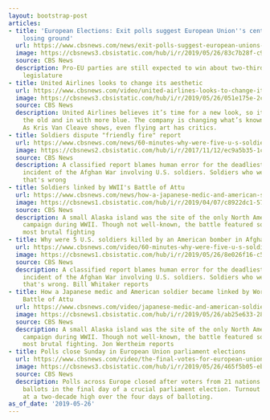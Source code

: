 ```yaml
---
layout: bootstrap-post
articles:
- title: 'European Elections: Exit polls suggest European Union''s center parties
    losing ground'
  url: https://www.cbsnews.com/news/exit-polls-suggest-european-unions-center-parties-losing-ground-parliamentary-elections-today-2019-05-26/
  image: https://cbsnews3.cbsistatic.com/hub/i/r/2019/05/26/83c7b28f-c9cc-4444-9f8e-a94eb13d482c/thumbnail/1200x630/05da5e6279713d3f5718b6f87dcafea9/ap-19146691076659.jpg
  source: CBS News
  description: Pro-EU parties are still expected to win about two-thirds of the 751-seat
    legislature
- title: United Airlines looks to change its aesthetic
  url: https://www.cbsnews.com/video/united-airlines-looks-to-change-its-aesthetic/
  image: https://cbsnews3.cbsistatic.com/hub/i/r/2019/05/26/051e175e-2c03-4a0f-b509-2bb0fd610dfc/thumbnail/1200x630/2354151badfd35a18f46276c4f1b1b66/0526-en-livery-kvc-1859266-640x360.jpg
  source: CBS News
  description: United Airlines believes it’s time for a new look, so it’s out with
    the old and in with more blue. The company is changing what’s known as its “livery.”
    As Kris Van Cleave shows, even flying art has critics.
- title: Soldiers dispute "friendly fire" report
  url: https://www.cbsnews.com/news/60-minutes-why-were-five-u-s-soldiers-killed-by-an-american-bomber-in-afghanistan-2019-05-26/
  image: https://cbsnews2.cbsistatic.com/hub/i/r/2017/11/12/ec9a5b35-1cb7-4c67-ae92-dbe8c18f5d2c/thumbnail/1200x630/b24ed236357442ec5f6073bdb3e003b2/3-shot.jpg
  source: CBS News
  description: A classified report blames human error for the deadliest friendly fire
    incident of the Afghan War involving U.S. soldiers. Soldiers who were there say
    that's wrong
- title: Soldiers linked by WWII's Battle of Attu
  url: https://www.cbsnews.com/news/how-a-japanese-medic-and-american-soldier-became-linked-by-world-war-ii-battle-of-attu-60-minutes-2019-05-26/
  image: https://cbsnews1.cbsistatic.com/hub/i/r/2019/04/07/c8922dc1-57ad-4dec-a526-26b8f0fdc0ab/thumbnail/1200x630/60fb5ef47c062819faf886c7e07300cd/attuarticle.jpg
  source: CBS News
  description: A small Alaska island was the site of the only North American ground
    campaign during WWII. Though not well-known, the battle featured some of the war's
    most brutal fighting
- title: Why were 5 U.S. soldiers killed by an American bomber in Afghanistan?
  url: https://www.cbsnews.com/video/60-minutes-why-were-five-u-s-soldiers-killed-by-an-american-bomber-in-afghanistan-2019-05-26/
  image: https://cbsnews1.cbsistatic.com/hub/i/r/2019/05/26/8e026f16-c5d0-458d-9229-0def36fcfa44/thumbnail/1200x630/0a7d18502712e151154c6550cc6585fd/friendlyfirevideo-1859165-640x360.jpg
  source: CBS News
  description: A classified report blames human error for the deadliest friendly fire
    incident of the Afghan War involving U.S. soldiers. Soldiers who were there say
    that's wrong. Bill Whitaker reports
- title: How a Japanese medic and American soldier became linked by World War II’s
    Battle of Attu
  url: https://www.cbsnews.com/video/japanese-medic-and-american-soldier-become-linked-by-world-war-ii-battle-of-attu-60-minutes-2019-05-26/
  image: https://cbsnews1.cbsistatic.com/hub/i/r/2019/05/26/ab25e633-2823-40f8-ba07-62a7bc8dc12a/thumbnail/1200x630/4cd8807acc97326e9c6647a5dfe08d8f/attuvideo-1859170-640x360.jpg
  source: CBS News
  description: A small Alaska island was the site of the only North American ground
    campaign during WWII. Though not well-known, the battle featured some of the war’s
    most brutal fighting. Jon Wertheim reports
- title: Polls close Sunday in European Union parliament elections
  url: https://www.cbsnews.com/video/the-final-votes-for-european-union-parliament-elections-are-in-as-hard-fought-election-comes-to-a-close/
  image: https://cbsnews3.cbsistatic.com/hub/i/r/2019/05/26/465f5b05-ebb4-4c7b-ab85-24829ec5beb7/thumbnail/1200x630/e1f203fd7dc765e36bf58315b6638554/story-02387697-1558907490-1859261-640x360.jpg
  source: CBS News
  description: Polls across Europe closed after voters from 21 nations cast their
    ballots in the final day of a crucial parliament election. Turnout was estimated
    at a two-decade high over the four days of balloting.
as_of_date: '2019-05-26'
---
```


